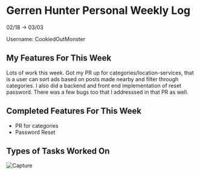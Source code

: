 # Gerren Hunter Personal Weekly Log

02/18 -> 03/03

Username: CookiedOutMonster

## My Features For This Week

Lots of work this week. Got my PR up for categories/location-services, that is a user can sort ads based on posts made nearby and filter through categories. I also did a backend and front end implementation of reset password. There was a few bugs too that I addresssed in that PR as well. 

## Completed Features For This Week
- PR for categories
- Password Reset 
## Types of Tasks Worked On

![Capture](https://github.com/COSC-499-W2023/year-long-project-team-21/assets/44909431/608bf35a-d574-4457-a327-8ee1686dfd51)
